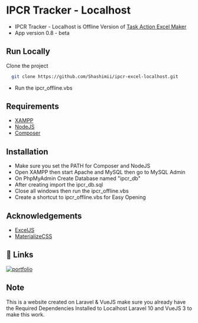 
# IPCR Tracker - Localhost

- IPCR Tracker - Localhost is Offline Version of [Task Action Excel Maker](https://github.com/Shashimii/task-action-excel-maker-frontend)
- App version 0.8 - beta



## Run Locally

Clone the project

```bash
  git clone https://github.com/Shashimii/ipcr-excel-localhost.git
```

- Run the ipcr_offline.vbs




## Requirements
- [XAMPP](https://www.apachefriends.org/)
- [NodeJS](https://nodejs.org/en)
- [Composer](https://getcomposer.org/)

## Installation
- Make sure you set the PATH for Composer and NodeJS
- Open XAMPP then start Apache and MySQL then go to MySQL Admin
- On PhpMyAdmin Create Database named "ipcr_db"
- After creating import the ipcr_db.sql
- Close all windows then run the ipcr_offline.vbs
- Create a shortcut to ipcr_offline.vbs for Easy Opening
## Acknowledgements

 - [ExcelJS](https://www.npmjs.com/package/exceljs)
 - [MaterializeCSS](https://materializecss.com)

## 🔗 Links
[![portfolio](https://img.shields.io/badge/my_portfolio-000?style=for-the-badge&logo=ko-fi&logoColor=white)](telecall-cwd-b43-sam-portfolio.netlify.app)


## Note

This is a website created on Laravel & VueJS make sure you already have the Required Dependencies Installed to Localhost Laravel 10 and VueJS 3 to make this work.


